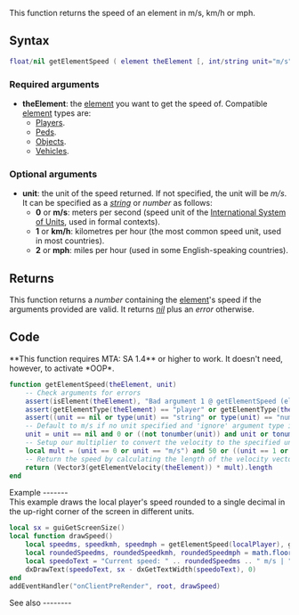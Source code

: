 This function returns the speed of an element in m/s, km/h or mph.

Syntax
------

``` lua
float/nil getElementSpeed ( element theElement [, int/string unit="m/s" ] )
```

### Required arguments

-   **theElement**: the [element](/element.md "wikilink") you want to get the speed of. Compatible [element](/element.md "wikilink") types are:
    -   [Players](/Player.md "wikilink").
    -   [Peds](/Ped.md "wikilink").
    -   [Objects](/Object.md "wikilink").
    -   [Vehicles](/Vehicle.md "wikilink").

### Optional arguments

-   **unit**: the unit of the speed returned. If not specified, the unit will be *m/s*. It can be specified as a *[string](/string.md "wikilink")* or *number* as follows:
    -   **0** or **m/s**: meters per second (speed unit of the [International System of Units](http://en.wikipedia.org/wiki/International_System_of_Units), used in formal contexts).
    -   **1** or **km/h**: kilometres per hour (the most common speed unit, used in most countries).
    -   **2** or **mph**: miles per hour (used in some English-speaking countries).

Returns
-------

This function returns a *number* containing the [element](/element.md "wikilink")'s speed if the arguments provided are valid. It returns *[nil](/nil.md "wikilink")* plus an *error* otherwise.

Code
----

<section name="Function source" class="both" show="true">
**This function requires MTA: SA 1.4** or higher to work. It doesn't need, however, to activate *OOP*.

``` lua
function getElementSpeed(theElement, unit)
    -- Check arguments for errors
    assert(isElement(theElement), "Bad argument 1 @ getElementSpeed (element expected, got " .. type(theElement) .. ")")
    assert(getElementType(theElement) == "player" or getElementType(theElement) == "ped" or getElementType(theElement) == "object" or getElementType(theElement) == "vehicle", "Invalid element type @ getElementSpeed (player/ped/object/vehicle expected, got " .. getElementType(theElement) .. ")")
    assert((unit == nil or type(unit) == "string" or type(unit) == "number") and (unit == nil or (tonumber(unit) and (tonumber(unit) == 0 or tonumber(unit) == 1 or tonumber(unit) == 2)) or unit == "m/s" or unit == "km/h" or unit == "mph"), "Bad argument 2 @ getElementSpeed (invalid speed unit)")
    -- Default to m/s if no unit specified and 'ignore' argument type if the string contains a number
    unit = unit == nil and 0 or ((not tonumber(unit)) and unit or tonumber(unit))
    -- Setup our multiplier to convert the velocity to the specified unit
    local mult = (unit == 0 or unit == "m/s") and 50 or ((unit == 1 or unit == "km/h") and 180 or 111.84681456)
    -- Return the speed by calculating the length of the velocity vector, after converting the velocity to the specified unit
    return (Vector3(getElementVelocity(theElement)) * mult).length
end
```

</section>
Example
-------

<section name="Clientside example" class="client" show="true">
This example draws the local player's speed rounded to a single decimal in the up-right corner of the screen in different units.

``` lua
local sx = guiGetScreenSize()
local function drawSpeed()
    local speedms, speedkmh, speedmph = getElementSpeed(localPlayer), getElementSpeed(localPlayer, 1), getElementSpeed(localPlayer, 2)
    local roundedSpeedms, roundedSpeedkmh, roundedSpeedmph = math.floor(speedms) == speedms and speedms or string.format(speedms, "%.1f"), math.floor(speedkmh) == speedkmh and speedkmh or string.format(speedkmh, "%.1f"), math.floor(speedmph) == speedmph and speedmph or string.format(speedmph, "%.1f")
    local speedoText = "Current speed: " .. roundedSpeedms .. " m/s | " .. roundedSpeedkmh .. " km/h | " .. roundedSpeedmph .. " mph"
    dxDrawText(speedoText, sx - dxGetTextWidth(speedoText), 0)
end
addEventHandler("onClientPreRender", root, drawSpeed)
```

</section>
See also
--------
